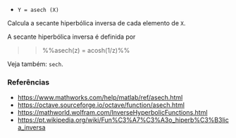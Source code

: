 - `Y = asech (X)`

Calcula a secante hiperbólica inversa de cada elemento de `X`.

A secante hiperbólica inversa é definida por

> > %%asech(z) = acosh(1/z)%%

Veja também: `sech`.

### Referências

- https://www.mathworks.com/help/matlab/ref/asech.html
- https://octave.sourceforge.io/octave/function/asech.html
- https://mathworld.wolfram.com/InverseHyperbolicFunctions.html
- https://pt.wikipedia.org/wiki/Fun%C3%A7%C3%A3o_hiperb%C3%B3lica_inversa
